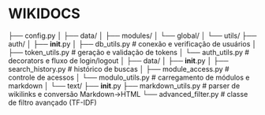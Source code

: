 # WIKIDOCS



├── config.py
│
├── data/
│   ├── modules/
│   └── global/
│
└── utils/
    ├── auth/
    │   ├── __init__.py
    │   ├── db_utils.py        # conexão e verificação de usuários
    │   ├── token_utils.py     # geração e validação de tokens
    │   └── auth_utils.py      # decorators e fluxo de login/logout
    │
    ├── data/
    │   ├── __init__.py
    │   ├── search_history.py  # histórico de buscas
    │   ├── module_access.py   # controle de acessos
    │   └── modulo_utils.py    # carregamento de módulos e markdown
    │
    └── text/
        ├── __init__.py
        ├── markdown_utils.py  # parser de wikilinks e conversão Markdown→HTML
        └── advanced_filter.py  # classe de filtro avançado (TF-IDF)